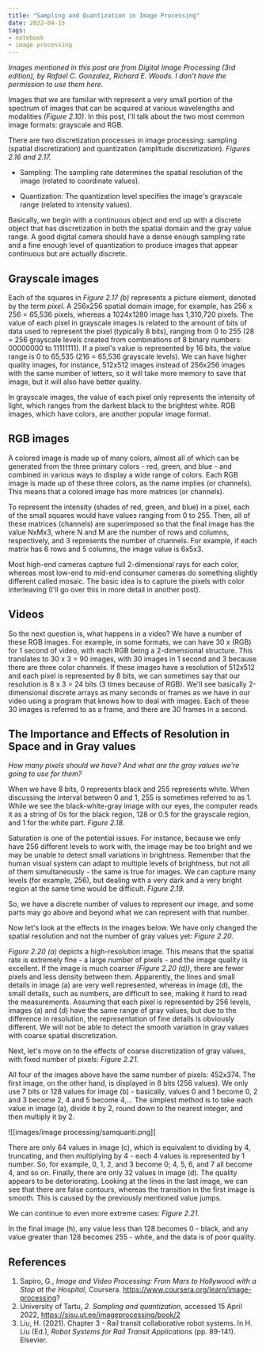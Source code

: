```yaml
---
title: "Sampling and Quantization in Image Processing"
date: 2022-04-15
tags:
- notebook
- image processing
---
```

*Images mentioned in this post are from Digital Image Processing (3rd edition), by Rafael C. Gonzalez, Richard E. Woods. I don't have the permission to use them here.*

Images that we are familiar with represent a very small portion of the spectrum of images that can be acquired at various wavelengths and modalities _(Figure 2.10)_. In this post, I'll talk about the two most common image formats: grayscale and RGB.

There are two discretization processes in image processing: sampling (spatial discretization) and quantization (amplitude discretization). _Figures 2.16 and 2.17._

-   Sampling: The sampling rate determines the spatial resolution of the image (related to coordinate values).

-   Quantization: The quantization level specifies the image's grayscale range (related to intensity values).

Basically, we begin with a continuous object and end up with a discrete object that has discretization in both the spatial domain and the gray value range. A good digital camera should have a dense enough sampling rate and a fine enough level of quantization to produce images that appear continuous but are actually discrete.

## Grayscale images

Each of the squares in _Figure 2.17 (b)_ represents a picture element, denoted by the term _pixel_. A 256x256 spatial domain image, for example, has 256 x 256 = 65,536 pixels, whereas a 1024x1280 image has 1,310,720 pixels. The value of each pixel in grayscale images is related to the amount of bits of data used to represent the pixel (typically 8 bits), ranging from 0 to 255 (28 = 256 grayscale levels created from combinations of 8 binary numbers: 00000000 to 11111111). If a pixel's value is represented by 16 bits, the value range is 0 to 65,535 (216 = 65,536 grayscale levels). We can have higher quality images, for instance, 512x512 images instead of 256x256 images with the same number of letters, so it will take more memory to save that image, but it will also have better quality.

In grayscale images, the value of each pixel only represents the intensity of light, which ranges from the darkest black to the brightest white. RGB images, which have colors, are another popular image format.

## RGB images

A colored image is made up of many colors, almost all of which can be generated from the three primary colors - red, green, and blue - and combined in various ways to display a wide range of colors. Each RGB image is made up of these three colors, as the name implies (or channels). This means that a colored image has more matrices (or channels).

To represent the intensity (shades of red, green, and blue) in a pixel, each of the small squares would have values ranging from 0 to 255. Then, all of these matrices (channels) are superimposed so that the final image has the value NxMx3, where N and M are the number of rows and columns, respectively, and 3 represents the number of channels. For example, if each matrix has 6 rows and 5 columns, the image value is 6x5x3.

Most high-end cameras capture full 2-dimensional rays for each color, whereas most low-end to mid-end consumer cameras do something slightly different called mosaic. The basic idea is to capture the pixels with color interleaving (I'll go over this in more detail in another post).

## Videos

So the next question is, what happens in a video? We have a number of these RGB images. For example, in some formats, we can have 30 x (RGB) for 1 second of video, with each RGB being a 2-dimensional structure. This translates to 30 x 3 = 90 images, with 30 images in 1 second and 3 because there are three color channels. If these images have a resolution of 512x512 and each pixel is represented by 8 bits, we can sometimes say that our resolution is 8 x 3 = 24 bits (3 times because of RGB). We'll see basically 2-dimensional discrete arrays as many seconds or frames as we have in our video using a program that knows how to deal with images. Each of these 30 images is referred to as a frame, and there are 30 frames in a second.

## The Importance and Effects of Resolution in Space and in Gray values

_How many pixels should we have? And what are the gray values we're going to use for them?_

When we have 8 bits, 0 represents black and 255 represents white. When discussing the interval between 0 and 1, 255 is sometimes referred to as 1. While we see the black-white-gray image with our eyes, the computer reads it as a string of 0s for the black region, 128 or 0.5 for the grayscale region, and 1 for the white part. _Figure 2.18._

Saturation is one of the potential issues. For instance, because we only have 256 different levels to work with, the image may be too bright and we may be unable to detect small variations in brightness. Remember that the human visual system can adapt to multiple levels of brightness, but not all of them simultaneously - the same is true for images. We can capture many levels (for example, 256), but dealing with a very dark and a very bright region at the same time would be difficult. _Figure 2.19._

So, we have a discrete number of values to represent our image, and some parts may go above and beyond what we can represent with that number.

Now let's look at the effects in the images below. We have only changed the spatial resolution and not the number of gray values yet: _Figure 2.20._

_Figure 2.20 (a)_ depicts a high-resolution image. This means that the spatial rate is extremely fine - a large number of pixels - and the image quality is excellent. If the image is much coarser _(Figure 2.20 (d))_, there are fewer pixels and less density between them. Apparently, the lines and small details in image (a) are very well represented, whereas in image (d), the small details, such as numbers, are difficult to see, making it hard to read the measurements. Assuming that each pixel is represented by 256 levels, images (a) and (d) have the same range of gray values, but due to the difference in resolution, the representation of fine details is obviously different. We will not be able to detect the smooth variation in gray values with coarse spatial discretization.

Next, let's move on to the effects of coarse discretization of gray values, with fixed number of pixels: _Figure 2.21._

All four of the images above have the same number of pixels: 452x374. The first image, on the other hand, is displayed in 8 bits (256 values). We only use 7 bits or 128 values for image (b) - basically, values 0 and 1 become 0, 2 and 3 become 2, 4 and 5 become 4,… The simplest method is to take each value in image (a), divide it by 2, round down to the nearest integer, and then multiply it by 2.

![[images/image processing/samquanti.png]]

There are only 64 values in image (c), which is equivalent to dividing by 4, truncating, and then multiplying by 4 - each 4 values is represented by 1 number. So, for example, 0, 1, 2, and 3 become 0; 4, 5, 6, and 7 all become 4, and so on. Finally, there are only 32 values in image (d). The quality appears to be deteriorating. Looking at the lines in the last image, we can see that there are false contours, whereas the transition in the first image is smooth. This is caused by the previously mentioned value jumps.

We can continue to even more extreme cases: _Figure 2.21._

In the final image (h), any value less than 128 becomes 0 - black, and any value greater than 128 becomes 255 - white, and the data is of poor quality.

## References
1.  Sapiro, G., _Image and Video Processing: From Mars to Hollywood with a Stop at the Hospital_, Coursera. https://www.coursera.org/learn/image-processing?
2.  University of Tartu, _2. Sampling and quantization_, accessed 15 April 2022, https://sisu.ut.ee/imageprocessing/book/2
3.  Liu, H. (2021). Chapter 3 - Rail transit collaborative robot systems. In H. Liu (Ed.), _Robot Systems for Rail Transit Applications_ (pp. 89-141). Elsevier.